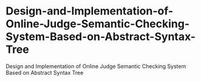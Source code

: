 # Design-and-Implementation-of-Online-Judge-Semantic-Checking-System-Based-on-Abstract-Syntax-Tree
Design and Implementation of Online Judge Semantic Checking System Based on Abstract Syntax Tree
